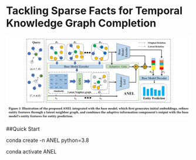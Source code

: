 # Tackling Sparse Facts for Temporal Knowledge Graph Completion

![Markdown Logo](https://github.com/xuanfeng666666/ANEL/blob/master/REGCN_ANEL/ANEL.png)

##Quick Start

conda create -n ANEL python=3.8

conda activate ANEL

